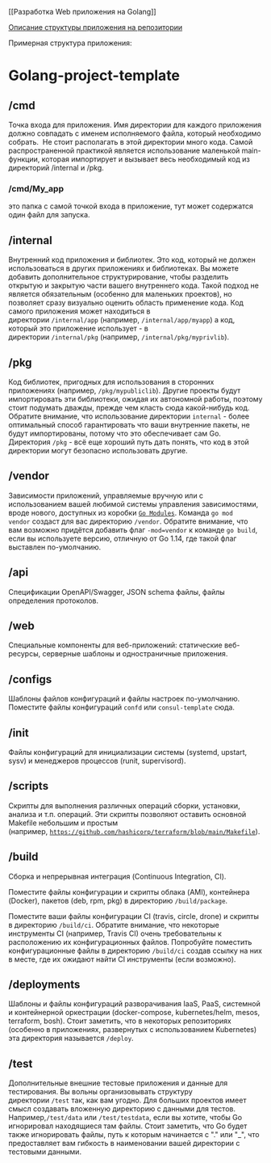 [[Разработка Web приложения на Golang]]

[Описание структуры приложения на репозитории](https://github.com/golang-standards/project-layout)

Примерная структура приложения:

# Golang-project-template


## /cmd
Точка входа для приложения. Имя директории для каждого приложения должно совпадать с именем исполняемого файла, который необходимо собрать.  Не стоит располагать в этой директории много кода. Самой распространенной практикой является использование маленькой main-функции, которая импортирует и вызывает весь необходимый код из директорий /internal и /pkg.

### /cmd/My_app
это папка с самой точкой входа в приложение, тут может содержатся один файл для запуска.

## /internal
Внутренний код приложения и библиотек. Это код, который не должен использоваться в других приложениях и библиотеках.
Вы можете добавить дополнительное структурирование, чтобы разделить открытую и закрытую части вашего внутреннего кода. Такой подход не является обязательным (особенно для маленьких проектов), но позволяет сразу визуально оценить область применение кода. Код самого приложения может находиться в директории `/internal/app` (например, `/internal/app/myapp`) а код, который это приложение использует - в директории `/internal/pkg` (например, `/internal/pkg/myprivlib`).

## /pkg
Код библиотек, пригодных для использования в сторонних приложениях (например, `/pkg/mypubliclib`). Другие проекты будут импортировать эти библиотеки, ожидая их автономной работы, поэтому стоит подумать дважды, прежде чем класть сюда какой-нибудь код. Обратите внимание, что использование директории `internal` - более оптимальный способ гарантировать что ваши внутренние пакеты, не будут импортированы, потому что это обеспечивает сам Go. Директория `/pkg` - всё еще хороший путь дать понять, что код в этой директории могут безопасно использовать другие.

## /vendor
Зависимости приложений, управляемые вручную или с использованием вашей любимой системы управления зависимостями, вроде нового, доступных из коробки [`Go Modules`](https://github.com/golang/go/wiki/Modules). Команда `go mod vendor` создаст для вас директорию `/vendor`. Обратите внимание, что вам возможно придётся добавить флаг `-mod=vendor` к команде `go build`, если вы используете версию, отличную от Go 1.14, где такой флаг выставлен по-умолчанию.

## /api
Спецификации OpenAPI/Swagger, JSON schema файлы, файлы определения протоколов.

## /web
Специальные компоненты для веб-приложений: статические веб-ресурсы, серверные шаблоны и одностраничные приложения.

## /configs

Шаблоны файлов конфигураций и файлы настроек по-умолчанию.
Поместите файлы конфигураций `confd` или `consul-template` сюда.

## /init
Файлы конфигураций для инициализации системы (systemd, upstart, sysv) и менеджеров процессов (runit, supervisord).

## /scripts
Скрипты для выполнения различных операций сборки, установки, анализа и т.п. операций.
Эти скрипты позволяют оставить основной Makefile небольшим и простым (например, [`https://github.com/hashicorp/terraform/blob/main/Makefile`](https://github.com/hashicorp/terraform/blob/main/Makefile)).

## /build
Сборка и непрерывная интеграция (Continuous Integration, CI).

Поместите файлы конфигурации и скрипты облака (AMI), контейнера (Docker), пакетов (deb, rpm, pkg) в директорию `/build/package`.

Поместите ваши файлы конфигурации CI (travis, circle, drone) и скрипты в директорию `/build/ci`. Обратите внимание, что некоторые инструменты CI (например, Travis CI) очень требовательны к расположению их конфигурационных файлов. Попробуйте поместить конфигурационные файлы в директорию `/build/ci` создав ссылку на них в месте, где их ожидают найти CI инструменты (если возможно).

## /deployments
Шаблоны и файлы конфигураций разворачивания IaaS, PaaS, системной и контейнерной оркестрации (docker-compose, kubernetes/helm, mesos, terraform, bosh). Стоит заметить, что в некоторых репозиториях (особенно в приложениях, развернутых с использованием Kubernetes) эта директория называется `/deploy`.

## /test
Дополнительные внешние тестовые приложения и данные для тестирования. Вы вольны организовывать структуру директории `/test` так, как вам угодно. Для больших проектов имеет смысл создавать вложенную директорию с данными для тестов. Например,`/test/data` или `/test/testdata`, если вы хотите, чтобы Go игнорировал находящиеся там файлы. Стоит заметить, что Go будет также игнорировать файлы, путь к которым начинается с "." или "_", что предоставляет вам гибкость в наименовании вашей директории с тестовыми данными.

